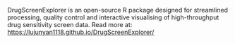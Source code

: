 DrugScreenExplorer is an open-source R package designed for streamlined processing, quality control and interactive visualising of high-throughput drug sensitivity screen data.
Read more at: https://lujunyan1118.github.io/DrugScreenExplorer/
